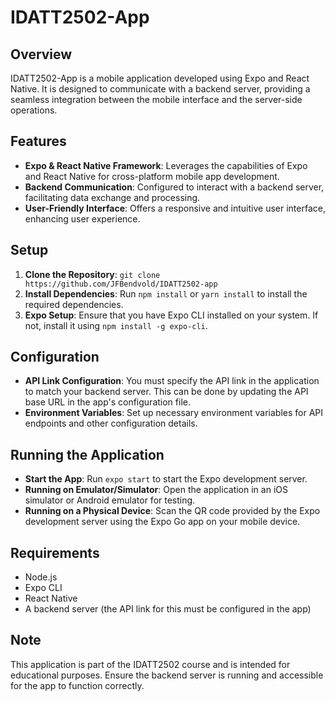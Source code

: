 # IDATT2502-App

## Overview
IDATT2502-App is a mobile application developed using Expo and React Native. It is designed to communicate with a backend server, providing a seamless integration between the mobile interface and the server-side operations.

## Features
- **Expo & React Native Framework**: Leverages the capabilities of Expo and React Native for cross-platform mobile app development.
- **Backend Communication**: Configured to interact with a backend server, facilitating data exchange and processing.
- **User-Friendly Interface**: Offers a responsive and intuitive user interface, enhancing user experience.

## Setup
1. **Clone the Repository**: `git clone https://github.com/JFBendvold/IDATT2502-app`
2. **Install Dependencies**: Run `npm install` or `yarn install` to install the required dependencies.
3. **Expo Setup**: Ensure that you have Expo CLI installed on your system. If not, install it using `npm install -g expo-cli`.

## Configuration
- **API Link Configuration**: You must specify the API link in the application to match your backend server. This can be done by updating the API base URL in the app's configuration file.
- **Environment Variables**: Set up necessary environment variables for API endpoints and other configuration details.

## Running the Application
- **Start the App**: Run `expo start` to start the Expo development server.
- **Running on Emulator/Simulator**: Open the application in an iOS simulator or Android emulator for testing.
- **Running on a Physical Device**: Scan the QR code provided by the Expo development server using the Expo Go app on your mobile device.

## Requirements
- Node.js
- Expo CLI
- React Native
- A backend server (the API link for this must be configured in the app)

## Note
This application is part of the IDATT2502 course and is intended for educational purposes. Ensure the backend server is running and accessible for the app to function correctly.

